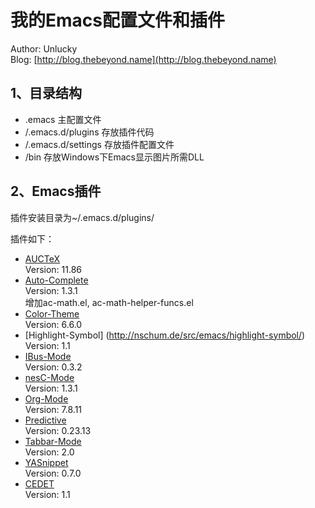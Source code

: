 我的Emacs配置文件和插件
=======================
Author: Unlucky<br/>
Blog: [http://blog.thebeyond.name](http://blog.thebeyond.name)

1、目录结构
----------------
 - .emacs 主配置文件
 - /.emacs.d/plugins 存放插件代码
 - /.emacs.d/settings 存放插件配置文件
 - /bin 存放Windows下Emacs显示图片所需DLL

2、Emacs插件
-------------
插件安装目录为~/.emacs.d/plugins/

插件如下：<br/>
 - [AUCTeX](http://www.gnu.org/software/auctex/)<br/>
   Version: 11.86<br/>
 - [Auto-Complete](http://cx4a.org/software/auto-complete/)<br/>
   Version: 1.3.1<br/>
   增加ac-math.el, ac-math-helper-funcs.el<br/>
 - [Color-Theme](http://www.nongnu.org/color-theme/)<br/>
   Version: 6.6.0<br/>
 - [Highlight-Symbol] (http://nschum.de/src/emacs/highlight-symbol/)<br/>
   Version: 1.1<br/>
 - [IBus-Mode](https://launchpad.net/ibus.el)<br/>
   Version: 0.3.2<br/>
 - [nesC-Mode](http://nesl.ee.ucla.edu/fw/torres/home/projects/tossim_gumstix/root/nesc-1.3.1/tools/editor-modes/emacs/new-nesc.el)<br/>
   Version: 1.3.1<br/>
 - [Org-Mode](http://orgmode.org/)<br/>
   Version: 7.8.11<br/>
 - [Predictive](http://www.dr-qubit.org/emacs.php#predictive)<br/>
   Version: 0.23.13<br/>
 - [Tabbar-Mode](https://github.com/davidswelt/aquamacs-emacs/blob/master/aquamacs/src/site-lisp/tabbar/tabbar.el)<br/>
   Version: 2.0<br/>
 - [YASnippet](https://github.com/capitaomorte/yasnippet)<br/>
   Version: 0.7.0<br/>
 - [CEDET](http://cedet.sourceforge.net/)<br/>
   Version: 1.1<br/>
